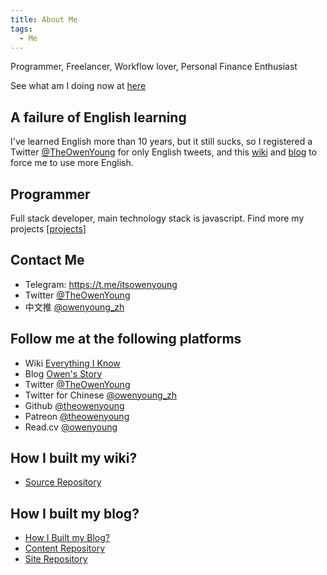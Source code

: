 ```yaml
---
title: About Me
tags:
  - Me
---
```


Programmer, Freelancer, Workflow lover, Personal Finance Enthusiast

See what am I doing now at [here](now.md)

## A failure of English learning

I've learned English more than 10 years, but it still sucks, so I registered a Twitter [@TheOwenYoung](https://twitter.com/TheOwenYoung) for only English tweets, and this [wiki](https://wiki.owenyoung.com) and [blog](https://blog.owenyoung.com) to force me to use more English.

## Programmer

Full stack developer, main technology stack is javascript. Find more my projects [[projects]]

## Contact Me

- Telegram: <https://t.me/itsowenyoung>
- Twitter [@TheOwenYoung](https://twitter.com/TheOwenYoung)
- 中文推 [@owenyoung_zh](https://twitter.com/owenyoung_zh)

## Follow me at the following platforms

- Wiki [Everything I Know](https://wiki.owenyoung.com/)
- Blog [Owen's Story](https://blog.owenyoung.com)
- Twitter [@TheOwenYoung](https://twitter.com/TheOwenYoung)
- Twitter for Chinese [@owenyoung_zh](https://twitter.com/owenyoung_zh)
- Github [@theowenyoung](https://github.com/theowenyoung)
- Patreon [@theowenyoung](https://www.patreon.com/theowenyoung)
- Read.cv [@owenyoung](https://read.cv/owenyoung)

## How I built my wiki?

- [Source Repository](https://github.com/theowenyoung/wiki)

## How I built my blog?

- [How I Built my Blog?](https://blog.owenyoung.com/en/posts/how-i-built-my-blog/)
- [Content Repository](https://github.com/theowenyoung/story)
- [Site Repository](https://github.com/theowenyoung/theowenyoung.github.io)

[//begin]: # "Autogenerated link references for markdown compatibility"
[projects]: projects.md "Projects"
[//end]: # "Autogenerated link references"
